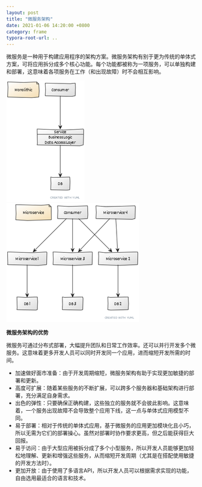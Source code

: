 ```yaml
---
layout: post
title: "微服务架构"
date: 2021-01-06 14:20:00 +0800
category: frame
typora-root-url: ..
---
```


微服务是一种用于构建应用程序的架构方案。微服务架构有别于更为传统的单体式方案，可将应用拆分成多个核心功能。每个功能都被称为一项服务，可以单独构建和部署，这意味着各项服务在工作（和出现故障）时不会相互影响。

![Monolithic](/images/Monolithic.png)![Microservice](/images/Microservice.png)

<!--more-->

**微服务架构的优势**

微服务可通过分布式部署，大幅提升团队和日常工作效率。还可以并行开发多个微服务。这意味着更多开发人员可以同时开发同一个应用，进而缩短开发所需的时间。

- 加速做好面市准备：由于开发周期缩短，微服务架构有助于实现更加敏捷的部署和更新。
- 高度可扩展：随着某些服务的不断扩展，可以跨多个服务器和基础架构进行部署，充分满足自身需求。
- 出色的弹性：只要确保正确构建，这些独立的服务就不会彼此影响。这意味着，一个服务出现故障不会导致整个应用下线，这一点与单体式应用模型不同。
- 易于部署：相对于传统的单体式应用，基于微服务的应用更加模块化且小巧，所以无需为它们的部署操心。虽然对部署时协作要求更高，但之后能获得巨大回报。
- 易于访问：由于大型应用被拆分成了多个小型服务，所以开发人员能够更加轻松地理解、更新和增强这些服务，从而缩短开发周期（尤其是在搭配使用敏捷的开发方法时）。
- 更加开放：由于使用了多语言API，所以开发人员可以根据需求实现的功能，自由选用最适合的语言和技术。